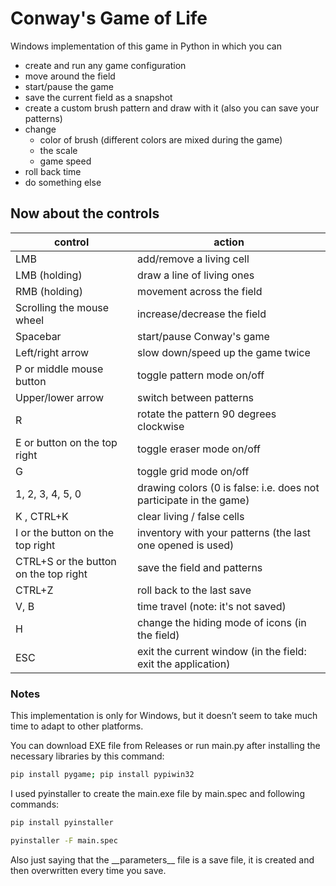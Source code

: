 # Conway's Game of Life
Windows implementation of this game in Python in which you can
* create and run any game configuration
* move around the field
* start/pause the game
* save the current field as a snapshot
* create a custom brush pattern and draw with it (also you can save your patterns)
* change
  * color of brush (different colors are mixed during the game)
  * the scale
  * game speed
* roll back time  
* do something else

## Now about the controls
| control | action |
| --- | --- |
| LMB | add/remove a living cell |  
| LMB (holding) | draw a line of living ones |  
| RMB (holding) | movement across the field |
| Scrolling the mouse wheel | increase/decrease the field |  
| Spacebar | start/pause Conway's game |  
| Left/right arrow | slow down/speed up the game twice |  
| P or middle mouse button | toggle pattern mode on/off |
| Upper/lower arrow | switch between patterns |
| R | rotate the pattern 90 degrees clockwise | 
| E or button on the top right | toggle eraser mode on/off |  
| G | toggle grid mode on/off | 
| 1, 2, 3, 4, 5, 0 | drawing colors (0 is false: i.e. does not participate in the game) |
| K , CTRL+K | clear living / false cells |
| I or the button on the top right | inventory with your patterns (the last one opened is used) |
| CTRL+S or the button on the top right | save the field and patterns | 
| CTRL+Z | roll back to the last save |
| V, B | time travel (note: it's not saved) |  
| H | change the hiding mode of icons (in the field) |  
| ESC | exit the current window (in the field: exit the application) |
### Notes
This implementation is only for Windows, but it doesn’t seem to take much time to adapt to other platforms. 

You can download EXE file from Releases or run main.py after installing the necessary libraries by this command:
```bash
pip install pygame; pip install pypiwin32
```
I used pyinstaller to create the main.exe file by main.spec and following commands:
```bash
pip install pyinstaller
```
```bash
pyinstaller -F main.spec
```

Also just saying that the \_\_parameters\_\_ file is a save file, it is created and then overwritten every time you save.
